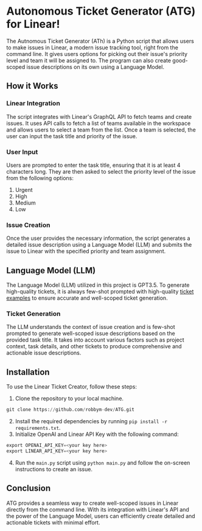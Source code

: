 # Autonomous Ticket Generator (ATG) for Linear!

The Autnomous Ticket Generator (ATh) is a Python script that allows users to make issues in Linear, a modern issue tracking tool, right from the command line. It gives users options for picking out their issue's priority level and team it will be assigned to. The program can also create good-scoped issue descriptions on its own using a Language Model.

## How it Works

### Linear Integration

The script integrates with Linear's GraphQL API to fetch teams and create issues. It uses API calls to fetch a list of teams available in the workspace and allows users to select a team from the list. Once a team is selected, the user can input the task title and priority of the issue.

### User Input

Users are prompted to enter the task title, ensuring that it is at least 4 characters long. They are then asked to select the priority level of the issue from the following options:

1. Urgent
2. High
3. Medium
4. Low

### Issue Creation

Once the user provides the necessary information, the script generates a detailed issue description using a Language Model (LLM) and submits the issue to Linear with the specified priority and team assignment.

## Language Model (LLM)

The Language Model (LLM) utilized in this project is GPT3.5. To generate high-quality tickets, it is always few-shot prompted with high-quality [ticket examples](https://github.com/robbym-dev/ATG/blob/main/ticket_few_shot) to ensure accurate and well-scoped ticket generation.

### Ticket Generation

The LLM understands the context of issue creation and is few-shot prompted to generate well-scoped issue descriptions based on the provided task title. It takes into account various factors such as project context, task details, and other tickets to produce comprehensive and actionable issue descriptions.

## Installation

To use the Linear Ticket Creator, follow these steps:

1. Clone the repository to your local machine.
```python 
git clone https://github.com/robbym-dev/ATG.git
```
2. Install the required dependencies by running `pip install -r requirements.txt`.
3. Initialize OpenAI and Linear API Key with the following command: 
```python
export OPENAI_API_KEY=<your key here>
export LINEAR_API_KEY=<your key here>
```
4. Run the `main.py` script using `python main.py` and follow the on-screen instructions to create an issue.

## Conclusion

ATG provides a seamless way to create well-scoped issues in Linear directly from the command line. With its integration with Linear's API and the power of the Language Model, users can efficiently create detailed and actionable tickets with minimal effort.
